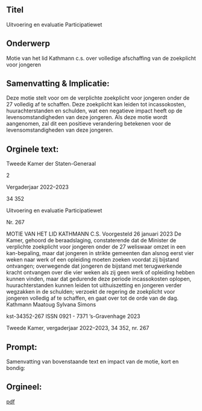 ## Titel
Uitvoering en evaluatie Participatiewet
## Onderwerp
Motie van het lid Kathmann c.s. over volledige afschaffing van de zoekplicht voor jongeren
## Samenvatting & Implicatie:

Deze motie stelt voor om de verplichte zoekplicht voor jongeren onder de 27 volledig af te schaffen. Deze zoekplicht kan leiden tot incassokosten, huurachterstanden en schulden, wat een negatieve impact heeft op de levensomstandigheden van deze jongeren. Als deze motie wordt aangenomen, zal dit een positieve verandering betekenen voor de levensomstandigheden van deze jongeren.
## Orginele text:


Tweede Kamer der Staten-Generaal

2

Vergaderjaar 2022–2023

34 352

Uitvoering en evaluatie Participatiewet

Nr. 267

MOTIE VAN HET LID KATHMANN C.S.
Voorgesteld 26 januari 2023
De Kamer,
gehoord de beraadslaging,
constaterende dat de Minister de verplichte zoekplicht voor jongeren
onder de 27 weliswaar omzet in een kan-bepaling, maar dat jongeren in
strikte gemeenten dan alsnog eerst vier weken naar werk of een opleiding
moeten zoeken voordat zij bijstand ontvangen;
overwegende dat jongeren de bijstand met terugwerkende kracht
ontvangen over die vier weken als zij geen werk of opleiding hebben
kunnen vinden, maar dat gedurende deze periode incassokosten oplopen,
huurachterstanden kunnen leiden tot uithuiszetting en jongeren verder
wegzakken in de schulden;
verzoekt de regering de zoekplicht voor jongeren volledig af te schaffen,
en gaat over tot de orde van de dag.
Kathmann
Maatoug
Sylvana Simons

kst-34352-267
ISSN 0921 - 7371
’s-Gravenhage 2023

Tweede Kamer, vergaderjaar 2022–2023, 34 352, nr. 267


## Prompt:
Samenvatting van bovenstaande text en impact van de motie, kort en bondig:

## Orgineel:
[pdf](https://gegevensmagazijn.tweedekamer.nl/OData/v4/2.0/Document(23be4626-8f53-4b72-b42b-0aaeb201a4a8)/resource)
